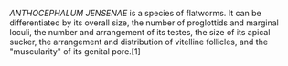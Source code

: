 _ANTHOCEPHALUM JENSENAE_ is a species of flatworms. It can be differentiated by its overall size, the number of proglottids and marginal loculi, the number and arrangement of its testes, the size of its apical sucker, the arrangement and distribution of vitelline follicles, and the "muscularity" of its genital pore.[1]
